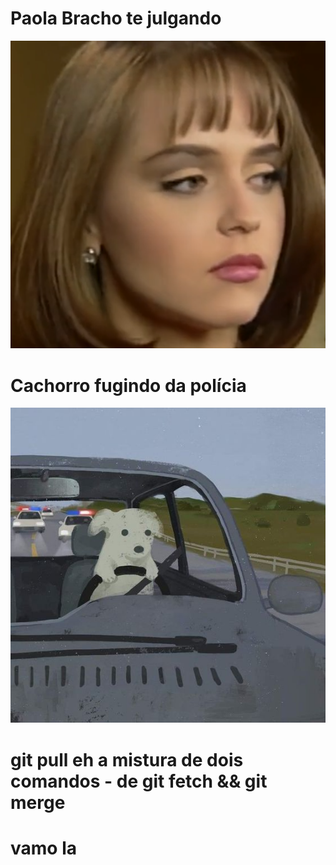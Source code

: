 # Paola Bracho te julgando

![](img/cabecote.png)

#  Cachorro fugindo da polícia
![](img/foge.jpg)

# git pull eh a mistura de dois comandos - de git fetch && git merge
# vamo la